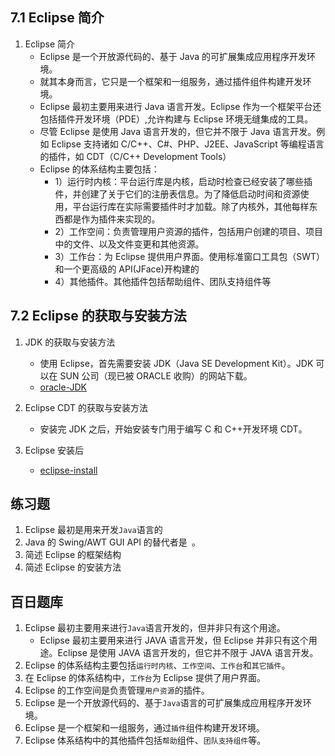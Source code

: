 ## 7.1 Eclipse 简介

1. Eclipse 简介
   - Eclipse 是一个开放源代码的、基于 Java 的可扩展集成应用程序开发环境。
   - 就其本身而言，它只是一个框架和一组服务，通过插件组件构建开发环境。
   - Eclipse 最初主要用来进行 Java 语言开发。Eclipse 作为一个框架平台还包括插件开发环境（PDE）,允许构建与 Eclipse 环境无缝集成的工具。
   - 尽管 Eclipse 是使用 Java 语言开发的，但它并不限于 Java 语言开发。例如 Eclipse 支持诸如 C/C++、C#、PHP、J2EE、JavaScript 等编程语言的插件，如 CDT（C/C++ Development Tools）
   - Eclipse 的体系结构主要包括：
     - 1）运行时内核：平台运行库是内核，启动时检查已经安装了哪些插件，并创建了关于它们的注册表信息。为了降低启动时间和资源使用，平台运行库在实际需要插件时才加载。除了内核外，其他每样东西都是作为插件来实现的。
     - 2）工作空间：负责管理用户资源的插件，包括用户创建的项目、项目中的文件、以及文件变更和其他资源。
     - 3）工作台：为 Eclipse 提供用户界面。使用标准窗口工具包（SWT）和一个更高级的 API(JFace)开构建的
     - 4）其他插件。其他插件包括帮助组件、团队支持组件等

## 7.2 Eclipse 的获取与安装方法

1. JDK 的获取与安装方法

   - 使用 Eclipse，首先需要安装 JDK（Java SE Development Kit）。JDK 可以在 SUN 公司（现已被 ORACLE 收购）的网站下载。
   - [oracle-JDK](https://www.oracle.com/cn/java/technologies/downloads/)

2. Eclipse CDT 的获取与安装方法

   - 安装完 JDK 之后，开始安装专门用于编写 C 和 C++开发环境 CDT。

3. Eclipse 安装后
   - [eclipse-install](https://www.runoob.com/eclipse/eclipse-install.html)

## 练习题

1. Eclipse 最初是用来开发`Java`语言的
2. Java 的 Swing/AWT GUI API 的替代者是` `。
3. 简述 Eclipse 的框架结构
4. 简述 Eclipse 的安装方法

## 百日题库

1. Eclipse 最初主要用来进行`Java`语言开发的，但并非只有这个用途。
   - Eclipse 最初主要用来进行 JAVA 语言开发，但 Eclipse 并非只有这个用途。Eclipse 是使用 JAVA 语言开发的，但它并不限于 JAVA 语言开发。
2. Eclipse 的体系结构主要包括`运行时内核`、`工作空间`、`工作台`和`其它插件`。
3. 在 Eclipse 的体系结构中，`工作台`为 Eclipse 提供了用户界面。
4. Eclipse 的工作空间是负责管理`用户资源`的插件。
5. Eclipse 是一个开放源代码的、基于`Java`语言的可扩展集成应用程序开发环境。
6. Eclipse 是一个框架和一组服务，通过`插件`组件构建开发环境。
7. Eclipse 体系结构中的其他插件包括`帮助`组件、`团队支持组件`等。
